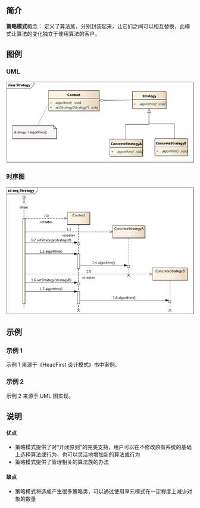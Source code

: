 ## 简介 ##

**策略模式**概念：
定义了算法族，分别封装起来，让它们之间可以相互替换，此模式让算法的变化独立于使用算法的客户。

## 图例 ##

### UML ###

![StrategeUML](./StrategyUML.jpg "Strategy UML")

### 时序图 ###

![Strategy Sequence Diagram](./StrategySeq.jpg "Strategy Sequence Diagram")

## 示例 ##

### 示例 1 ###

示例 1 来源于《HeadFirst 设计模式》书中案例。

### 示例 2 ###

示例 2 来源于 UML 图实现。

## 说明 ##

#### 优点 ####

- 策略模式提供了对“开闭原则”的完美支持，用户可以在不修改原有系统的基础上选择算法或行为，也可以灵活地增加新的算法或行为
- 策略模式提供了管理相关的算法族的办法

#### 缺点 ####

- 策略模式将造成产生很多策略类，可以通过使用享元模式在一定程度上减少对象的数量